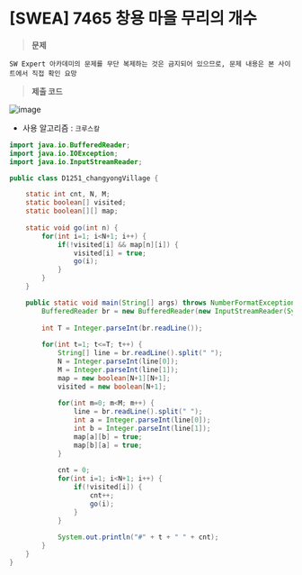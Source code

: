 # [SWEA] 7465 창용 마을 무리의 개수
> **문제**
>
  	SW Expert 아카데미의 문제를 무단 복제하는 것은 금지되어 있으므로, 문제 내용은 본 사이트에서 직접 확인 요망

> **제출 코드**
>
![image](https://user-images.githubusercontent.com/80896077/174949996-f6ac2b3d-bee3-409a-ae4b-5f228154c745.png)

- 사용 알고리즘 : `크루스칼`


```java
import java.io.BufferedReader;
import java.io.IOException;
import java.io.InputStreamReader;

public class D1251_changyongVillage {

	static int cnt, N, M;
	static boolean[] visited;
	static boolean[][] map;
	
	static void go(int n) {
		for(int i=1; i<N+1; i++) {
			if(!visited[i] && map[n][i]) {
				visited[i] = true;
				go(i);
			}
		}
	}

	public static void main(String[] args) throws NumberFormatException, IOException {
		BufferedReader br = new BufferedReader(new InputStreamReader(System.in));
		
		int T = Integer.parseInt(br.readLine());
		
		for(int t=1; t<=T; t++) {
			String[] line = br.readLine().split(" ");
			N = Integer.parseInt(line[0]);
			M = Integer.parseInt(line[1]);
			map = new boolean[N+1][N+1];
			visited = new boolean[N+1];
			
			for(int m=0; m<M; m++) {
				line = br.readLine().split(" ");
				int a = Integer.parseInt(line[0]);
				int b = Integer.parseInt(line[1]);
				map[a][b] = true;
				map[b][a] = true;
			}
			
			cnt = 0;
			for(int i=1; i<N+1; i++) {
				if(!visited[i]) {
					cnt++;
					go(i);
				}
			}
			
			System.out.println("#" + t + " " + cnt);
		}
	}
}
```

